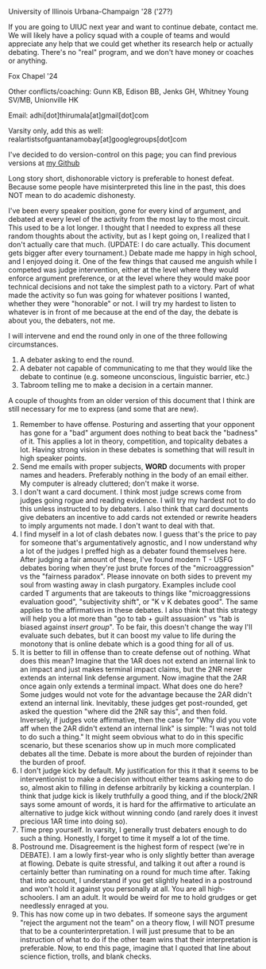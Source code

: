 University of Illinois Urbana-Champaign '28 ('27?)

If you are going to UIUC next year and want to continue debate, contact me. We will likely have a policy squad with a couple of teams and would appreciate any help that we could get whether its research help or actually debating. There's no "real" program, and we don't have money or coaches or anything.

Fox Chapel '24

Other conflicts/coaching: Gunn KB, Edison BB, Jenks GH, Whitney Young SV/MB, Unionville HK

Email: adhi[dot]thirumala[at]gmail[dot]com

Varsity only, add this as well: realartistsofguantanamobay[at]googlegroups[dot]com

I've decided to do version-control on this page; you can find previous versions at [my Github](github.com/adhi-thirumala/paradigm/paradigm.md)

Long story short, dishonorable victory is preferable to honest defeat. Because some people have misinterpreted this line in the past, this does NOT mean to do academic dishonesty.

I've been every speaker position, gone for every kind of argument, and debated at every level of the activity from the most lay to the most circuit. This used to be a lot longer. I thought that I needed to express all these random thoughts about the activity, but as I kept going on, I realized that I don't actually care that much. (UPDATE: I do care actually. This document gets bigger after every tournament.) Debate made me happy in high school, and I enjoyed doing it. One of the few things that caused me anguish while I competed was judge intervention, either at the level where they would enforce argument preference, or at the level where they would make poor technical decisions and not take the simplest path to a victory. Part of what made the activity so fun was going for whatever positions I wanted, whether they were "honorable" or not. I will try my hardest to listen to whatever is in front of me because at the end of the day, the debate is about you, the debaters, not me.

I will intervene and end the round only in one of the three following circumstances.
1. A debater asking to end the round.
2. A debater not capable of communicating to me that they would like the debate to continue (e.g. someone unconscious, linguistic barrier, etc.)
3. Tabroom telling me to make a decision in a certain manner.

A couple of thoughts from an older version of this document that I think are still necessary for me to express (and some that are new).
1. Remember to have offense. Posturing and asserting that your opponent has gone for a "bad" argument does nothing to beat back the "badness" of it. This applies a lot in theory, competition, and topicality debates a lot. Having strong vision in these debates is something that will result in high speaker points.
2. Send me emails with proper subjects, **WORD** documents with proper names and headers. Preferably nothing in the body of an email either. My computer is already cluttered; don't make it worse.
3. I don't want a card document. I think most judge screws come from judges going rogue and reading evidence. I will try my hardest not to do this unless instructed to by debaters. I also think that card documents give debaters an incentive to add cards not extended or rewrite headers to imply arguments not made. I don't want to deal with that.
4. I find myself in a lot of clash debates now. I guess that's the price to pay for someone that's argumentatively agnostic, and I now understand why a lot of the judges I preffed high as a debater found themselves here. After judging a fair amount of these, I've found modern T - USFG debates boring when they're just brute forces of the "microaggression" vs the "fairness paradox". Please innovate on both sides to prevent my soul from wasting away in clash purgatory. Examples include cool carded T arguments that are takeouts to things like "microaggressions evaluation good", "subjectivity shift", or "K v K debates good". The same applies to the affirmatives in these debates. I also think that this strategy will help you a lot more than "go to tab + guilt assuasion" vs "tab is biased against *insert group*". To be fair, this doesn't change the way I'll evaluate such debates, but it can boost my value to life during the monotony that is online debate which is a good thing for all of us.
5. It is better to fill in offense than to create defense out of nothing. What does this mean? Imagine that the 1AR does not extend an internal link to an impact and just makes terminal impact claims, but the 2NR never extends an internal link defense argument. Now imagine that the 2AR once again only extends a terminal impact. What does one do here? Some judges would not vote for the advantage because the 2AR didn't extend an internal link.  Inevitably, these judges get post-rounded, get asked the question "where did the 2NR say this", and then fold. Inversely, if judges vote affirmative, then the case for "Why did you vote aff when the 2AR didn't extend an internal link" is simple: "I was not told to do such a thing." It might seem obvious what to do in this specific scenario, but these scenarios show up in much more complicated debates all the time. Debate is more about the burden of rejoinder than the burden of proof. 
6. I don't judge kick by default. My justification for this it that it seems to be interventionist to make a decision without either teams asking me to do so, almost akin to filling in defense arbitrarily by kicking a counterplan. I think that judge kick is likely truthfully a good thing, and if the block/2NR says some amount of words, it is hard for the affirmative to articulate an alternative to judge kick without winning condo (and rarely does it invest precious 1AR time into doing so).
7. Time prep yourself. In varsity, I generally trust debaters enough to do such a thing. Honestly, I forget to time it myself a lot of the time.
8. Postround me. Disagreement is the highest form of respect (we're in DEBATE). I am a lowly first-year who is only slightly better than average at flowing. Debate is quite stressful, and talking it out after a round is certainly better than ruminating on a round for much time after. Taking that into account, I understand if you get slightly heated in a postround and won't hold it against you personally at all. You are all high-schoolers. I am an adult. It would be weird for me to hold grudges or get needlessly enraged at you.
9. This has now come up in two debates. If someone says the argument "reject the argument not the team" on a theory flow, I will NOT presume that to be a counterinterpretation. I will just presume that to be an instruction of what to do if the other team wins that their interpretation is preferable. 
Now, to end this page, imagine that I quoted that line about science fiction, trolls, and blank checks.




